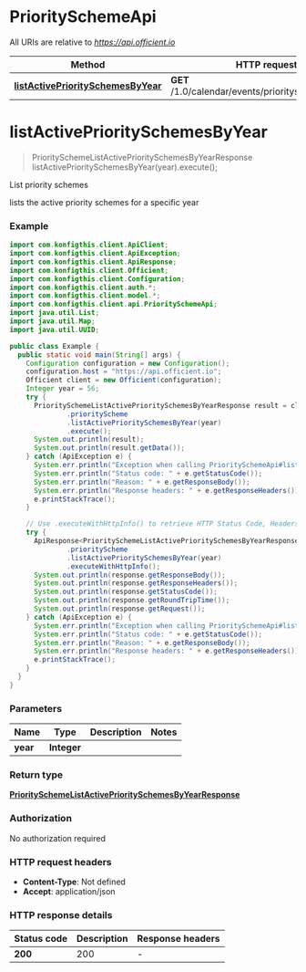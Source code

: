 # PrioritySchemeApi

All URIs are relative to *https://api.officient.io*

| Method | HTTP request | Description |
|------------- | ------------- | -------------|
| [**listActivePrioritySchemesByYear**](PrioritySchemeApi.md#listActivePrioritySchemesByYear) | **GET** /1.0/calendar/events/priorityschemes/{year} | List priority schemes |


<a name="listActivePrioritySchemesByYear"></a>
# **listActivePrioritySchemesByYear**
> PrioritySchemeListActivePrioritySchemesByYearResponse listActivePrioritySchemesByYear(year).execute();

List priority schemes

lists the active priority schemes for a specific year

### Example
```java
import com.konfigthis.client.ApiClient;
import com.konfigthis.client.ApiException;
import com.konfigthis.client.ApiResponse;
import com.konfigthis.client.Officient;
import com.konfigthis.client.Configuration;
import com.konfigthis.client.auth.*;
import com.konfigthis.client.model.*;
import com.konfigthis.client.api.PrioritySchemeApi;
import java.util.List;
import java.util.Map;
import java.util.UUID;

public class Example {
  public static void main(String[] args) {
    Configuration configuration = new Configuration();
    configuration.host = "https://api.officient.io";
    Officient client = new Officient(configuration);
    Integer year = 56;
    try {
      PrioritySchemeListActivePrioritySchemesByYearResponse result = client
              .priorityScheme
              .listActivePrioritySchemesByYear(year)
              .execute();
      System.out.println(result);
      System.out.println(result.getData());
    } catch (ApiException e) {
      System.err.println("Exception when calling PrioritySchemeApi#listActivePrioritySchemesByYear");
      System.err.println("Status code: " + e.getStatusCode());
      System.err.println("Reason: " + e.getResponseBody());
      System.err.println("Response headers: " + e.getResponseHeaders());
      e.printStackTrace();
    }

    // Use .executeWithHttpInfo() to retrieve HTTP Status Code, Headers and Request
    try {
      ApiResponse<PrioritySchemeListActivePrioritySchemesByYearResponse> response = client
              .priorityScheme
              .listActivePrioritySchemesByYear(year)
              .executeWithHttpInfo();
      System.out.println(response.getResponseBody());
      System.out.println(response.getResponseHeaders());
      System.out.println(response.getStatusCode());
      System.out.println(response.getRoundTripTime());
      System.out.println(response.getRequest());
    } catch (ApiException e) {
      System.err.println("Exception when calling PrioritySchemeApi#listActivePrioritySchemesByYear");
      System.err.println("Status code: " + e.getStatusCode());
      System.err.println("Reason: " + e.getResponseBody());
      System.err.println("Response headers: " + e.getResponseHeaders());
      e.printStackTrace();
    }
  }
}

```

### Parameters

| Name | Type | Description  | Notes |
|------------- | ------------- | ------------- | -------------|
| **year** | **Integer**|  | |

### Return type

[**PrioritySchemeListActivePrioritySchemesByYearResponse**](PrioritySchemeListActivePrioritySchemesByYearResponse.md)

### Authorization

No authorization required

### HTTP request headers

 - **Content-Type**: Not defined
 - **Accept**: application/json

### HTTP response details
| Status code | Description | Response headers |
|-------------|-------------|------------------|
| **200** | 200 |  -  |

